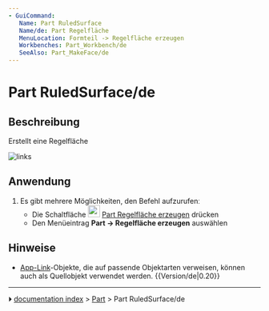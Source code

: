 ```yaml
---
- GuiCommand:
   Name: Part RuledSurface
   Name/de: Part Regelfläche
   MenuLocation: Formteil -> Regelfläche erzeugen
   Workbenches: Part_Workbench/de
   SeeAlso: Part_MakeFace/de
---
```


# Part RuledSurface/de



## Beschreibung

Erstellt eine Regelfläche

![links](images/PartRuledSurface_it.png ) 



## Anwendung

1.  Es gibt mehrere Möglichkeiten, den Befehl aufzurufenː
    -   Die Schaltfläche <img alt="" src=images/Part_RuledSurface.svg  style="width:24px;"> [Part Regelfläche erzeugen](Part_RuledSurface/de.md) drücken
    -   Den Menüeintrag **Part → Regelfläche erzeugen** auswählen



## Hinweise

-   [App-Link](App_Link/de.md)-Objekte, die auf passende Objektarten verweisen, können auch als Quellobjekt verwendet werden. {{Version/de|0.20}}



---
⏵ [documentation index](../README.md) > [Part](Part_Workbench.md) > Part RuledSurface/de
